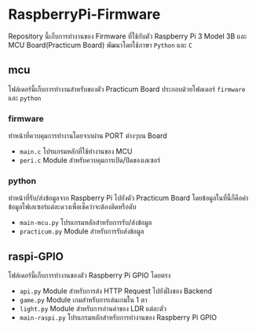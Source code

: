 # RaspberryPi-Firmware
Repository นี้เก็บการทำงานของ Firmware ที่ใช้กับตัว Raspberry Pi 3 Model 3B และ MCU Board(Practicum Board) พัฒนาโดยใช้ภาษา `Python` และ `C`

## mcu
โฟล์เดอร์นี้เก็บการทำงานสำหรับของตัว Practicum Board ประกอบด้วยโฟลเดอร์ `firmware` และ `python`
### firmware
ทำหน้าที่ควบคุมการทำงานโดยจากผ่าน PORT ต่างๆบน Board
- `main.c` โปรแกรมหลักที่ใช้ทำงานของ MCU
- `peri.c` Module สำหรับควบคุมการเปิด/ปิดของเลเซอร์

### python
ทำหน้าที่รับ/ส่งข้อมูลจาก Raspberry Pi ไปยังตัว Practicum Board โดยข้อมูลในที่นี้ก็คือค่าข้อมูลไฟเลเซอร์แต่ละดวงเพื่อเช็คว่าจะต้องติดหรือดับ
- `main-mcu.py` โปรแกรมหลักสำหรับการรับ/ส่งข้อมูล
- `practicum.py` Module สำหรับการรับส่งข้อมูล

## raspi-GPIO
โฟล์เดอร์นี้เก็บการทำงานของตัว Raspberry Pi GPIO โดยตรง
- `api.py` Module สำหรับการส่ง HTTP Request ไปยังฝั่งของ Backend
- `game.py` Module เกมสำหรับการเล่นเกมใน 1 ตา
- `light.py` Module สำหรับการอ่านค่าของ LDR แต่ละตัว
- `main-raspi.py` โปรแกรมหลักสำหรับการทำงานของ Raspberry Pi GPIO